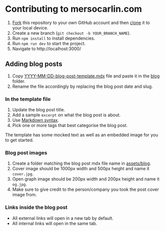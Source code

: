 # Contributing to mersocarlin.com

1. [Fork](https://docs.github.com/en/free-pro-team@latest/github/getting-started-with-github/fork-a-repo) this repository to your own GitHub account and then [clone](https://docs.github.com/en/free-pro-team@latest/github/creating-cloning-and-archiving-repositories/cloning-a-repository) it to your local device.
2. Create a new branch (`git checkout -b YOUR_BRANCH_NAME`).
3. Run `npm install` to install dependencies.
4. Run `npm run dev` to start the project.
5. Navigate to http://localhost:3000/

## Adding blog posts

1. Copy [YYYY-MM-DD-blog-post-template.mdx](https://github.com/mersocarlin/mersocarlin.com/blob/master/data/YYYY-MM-DD-blog-post-template.mdx) file and paste it in the [blog](https://github.com/mersocarlin/mersocarlin.com/tree/master/data/blog) folder.
2. Rename the file accordingly by replacing the blog post date and slug.

### In the template file

1. Update the blog post title.
2. Add a sample `excerpt` on what the blog post is about.
3. Use [Markdown syntax](https://daringfireball.net/projects/markdown/syntax).
4. Pick one or more tags that best categorise the blog post.

The template has some mocked text as well as an embedded image for you to get started.

### Blog post images

1. Create a folder matching the blog post mdx file name in [assets/blog](https://github.com/mersocarlin/mersocarlin.com/tree/master/public/assets/blog).
2. Cover image should be 1000px width and 500px height and name it `cover.jpg`.
3. Open graph image should be 200px width and 200px height and name it `og.jpg`.
4. Make sure to give credit to the person/company you took the post cover image from.

### Links inside the blog post

- All external links will open in a new tab by default.
- All internal links will open in the same tab.
